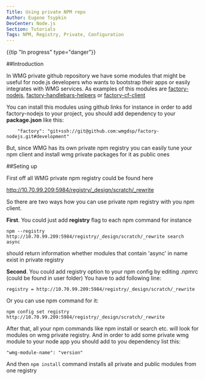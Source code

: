 ```yaml
---
Title: Using private NPM repo
Author: Eugene Tsypkin
DevCenter: Node.js
Section: Tutorials
Tags: NPM, Registry, Private, Configuration
---
```



{{tip "In progress" type="danger"}}


##Introduction

In WMG private github repository we have some modules that might be useful for node.js developers who wants to bootstrap their apps or easily integrates with WMG services. As examples of this modules are [factory-nodejs][1], [factory-handlebars-helpers][2] or [factory-cf-client][3]

You can install this modules using github links for instance in order to add factory-nodejs to your project, you should add dependency to your **package.json** like this:

        "factory": "git+ssh://git@github.com:wmgdsp/factory-nodejs.git#development"

But, since WMG has its own private npm registry you can easily tune your npm client and install wmg private packages for it as public ones

##Seting up

First off all WMG private npm registry could be found here

http://10.70.99.209:5984/registry/_design/scratch/_rewrite

So there are two ways how you can use private npm registry with you npm client.


**First**. You could just add **registry** flag to each npm command for instance

`npm --registry http://10.70.99.209:5984/registry/_design/scratch/_rewrite search async`

should return information whether modules that contain 'async' in name exist in private registry


**Second**. You could add registry option to your npm config by editing .npmrc (could be found in user folder) You have to add following line:

    registry = http://10.70.99.209:5984/registry/_design/scratch/_rewrite

Or you can use npm command for it:

    npm config set registry http://10.70.99.209:5984/registry/_design/scratch/_rewrite

After that, all your npm commands like npm install or search etc. will look for modules on wmg private registry. And in order to add some private wmg module to your node app you should add to you dependency list this:

    "wmg-module-name": "version"

And then `npm install` command installs all private and public modules from one registry

  [1]: https://github.com/wmgdsp/factory-nodejs
  [2]: https://github.com/wmgdsp/factory-handlebars-helpers
  [3]: https://github.com/wmgdsp/factory-cf-client

